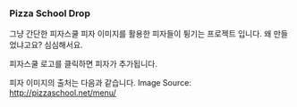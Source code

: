 ### Pizza School Drop
그냥 간단한 피자스쿨 피자 이미지를 활용한 피자들이 튕기는 프로젝트 입니다.
왜 만들었냐고요? 심심해서요.
  
피자스쿨 로고를 클릭하면 피자가 추가됩니다.

피자 이미지의 출처는 다음과 같습니다.
Image Source: http://pizzaschool.net/menu/
